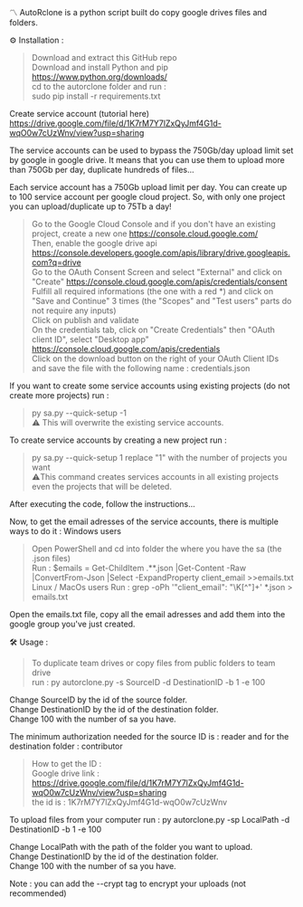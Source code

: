 〽️ AutoRclone is a python script built do copy google drives files and folders.

⚙️ Installation :
> Download and extract this GitHub repo<br>
> Download and install Python and pip https://www.python.org/downloads/<br>
> cd to the autorclone folder and run :<br>
> sudo pip install -r requirements.txt<br>

Create service account (tutorial here)<br>
https://drive.google.com/file/d/1K7rM7Y7lZxQyJmf4G1d-wqO0w7cUzWnv/view?usp=sharing<br>

The service accounts can be used to bypass the 750Gb/day upload limit set by google in google drive. It means that you can use them to upload more than 750Gb per day, duplicate hundreds of files...

Each service account has a 750Gb upload limit per day. You can create up to 100 service account per google cloud project. So, with only one project you can upload/duplicate up to 75Tb a day! 

> Go to the Google Cloud Console and if you don't have an existing project, create a new one https://console.cloud.google.com/<br>
> Then, enable the google drive api https://console.developers.google.com/apis/library/drive.googleapis.com?q=drive<br>
> Go to the OAuth Consent Screen and select "External" and click on "Create" https://console.cloud.google.com/apis/credentials/consent<br>
> Fulfill all required informations (the one with a red *) and click on "Save and Continue" 3 times (the "Scopes" and "Test users" parts do not require any inputs)<br>
> Click on publish and validate<br>
> On the credentials tab, click on "Create Credentials" then "OAuth client ID", select "Desktop app" https://console.cloud.google.com/apis/credentials<br>
> Click on the download button on the right of your OAuth Client IDs and save the file with the following name :  credentials.json<br>

If you want to create some service accounts using existing projects (do not create more projects)
run :
> py sa.py --quick-setup -1 <br>
⚠️ This will overwrite the existing service accounts. 

To create service accounts by creating a new project
run :
> py sa.py --quick-setup 1 replace "1" with the number of projects you want<br>
⚠️This command creates services accounts in all existing projects even the projects that will be deleted. 

After executing the code, follow the instructions...

Now, to get the email adresses of the service accounts, there is multiple ways to do it :
Windows users
> Open PowerShell and cd into folder the where you have the sa (the .json files)<br>
> Run : $emails = Get-ChildItem .\**.json |Get-Content -Raw |ConvertFrom-Json |Select -ExpandProperty client_email >>emails.txt<br>
Linux / MacOs users
> Run : grep -oPh '"client_email": "\K[^"]+' *.json > emails.txt<br>

Open the emails.txt file, copy all the email adresses and add them into the google group you've just created.

🛠 Usage :
> To duplicate team drives or copy files from public folders to team drive<br>
> run : py autorclone.py -s SourceID -d DestinationID -b 1 -e 100<br>

Change SourceID by the id of the source folder.<br>
Change DestinationID by the id of the destination folder.<br>
Change 100 with the number of sa you have.<br>

The minimum authorization needed for the source ID is : reader  and for the destination folder : contributor

> How to get the ID : <br>
> Google drive link : https://drive.google.com/file/d/1K7rM7Y7lZxQyJmf4G1d-wqO0w7cUzWnv/view?usp=sharing<br>
> the id is : 1K7rM7Y7lZxQyJmf4G1d-wqO0w7cUzWnv<br>

To upload files from your computer  run : py autorclone.py -sp LocalPath -d DestinationID -b 1 -e 100 

Change LocalPath with the path of the folder you want to upload.<br>
Change DestinationID by the id of the destination folder.<br>
Change 100 with the number of sa you have.<br>

Note : you can add the  --crypt  tag to encrypt your uploads (not recommended)
